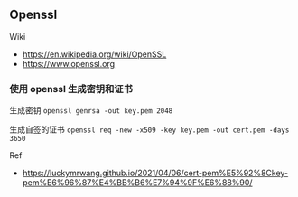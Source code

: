 ## Openssl

Wiki
- https://en.wikipedia.org/wiki/OpenSSL
- https://www.openssl.org

### 使用 openssl 生成密钥和证书
生成密钥
`openssl genrsa -out key.pem 2048`

生成自签的证书
`openssl req -new -x509 -key key.pem -out cert.pem -days 3650`

Ref
- https://luckymrwang.github.io/2021/04/06/cert-pem%E5%92%8Ckey-pem%E6%96%87%E4%BB%B6%E7%94%9F%E6%88%90/

